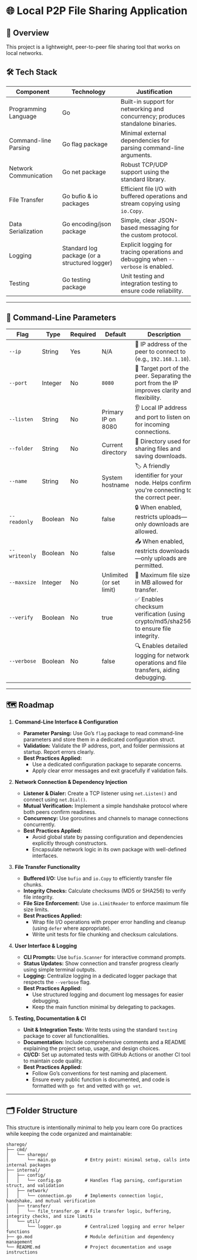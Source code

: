 # 🌐 Local P2P File Sharing Application

## 📝 Overview

This project is a lightweight, peer-to-peer file sharing tool that works on local networks.

## 🛠️ Tech Stack

| Component                | Technology                           | Justification                                                                                   |
|--------------------------|--------------------------------------|-------------------------------------------------------------------------------------------------|
| Programming Language     | Go                                   | Built-in support for networking and concurrency; produces standalone binaries.                |
| Command-line Parsing     | Go flag package                      | Minimal external dependencies for parsing command-line arguments.                             |
| Network Communication    | Go net package                       | Robust TCP/UDP support using the standard library.                                            |
| File Transfer            | Go bufio & io packages               | Efficient file I/O with buffered operations and stream copying using `io.Copy`.                 |
| Data Serialization       | Go encoding/json package             | Simple, clear JSON-based messaging for the custom protocol.                                   |
| Logging                  | Standard log package (or a structured logger) | Explicit logging for tracing operations and debugging when `--verbose` is enabled.              |
| Testing                  | Go testing package                   | Unit testing and integration testing to ensure code reliability.                              |

---

## 🚩 Command-Line Parameters

| Flag           | Type    | Required | Default                 | Description                                                                                           |
|----------------|---------|----------|-------------------------|-------------------------------------------------------------------------------------------------------|
| `--ip`         | String  | Yes      | N/A                     | 🔌 IP address of the peer to connect to (e.g., `192.168.1.10`).                                       |
| `--port`       | Integer | No       | `8080`                  | 🎯 Target port of the peer. Separating the port from the IP improves clarity and flexibility.         |
| `--listen`     | String  | No       | Primary IP on 8080      | 👂 Local IP address and port to listen on for incoming connections.                                  |
| `--folder`     | String  | No       | Current directory       | 📁 Directory used for sharing files and saving downloads.                                           |
| `--name`       | String  | No       | System hostname         | 🏷️ A friendly identifier for your node. Helps confirm you're connecting to the correct peer.         |
| `--readonly`   | Boolean | No       | false                   | 🔒 When enabled, restricts uploads—only downloads are allowed.                                      |
| `--writeonly`  | Boolean | No       | false                   | 📤 When enabled, restricts downloads—only uploads are permitted.                                    |
| `--maxsize`    | Integer | No       | Unlimited (or set limit)| 📏 Maximum file size in MB allowed for transfer.                                                    |
| `--verify`     | Boolean | No       | true                    | ✅ Enables checksum verification (using crypto/md5/sha256) to ensure file integrity.                  |
| `--verbose`    | Boolean | No       | false                   | 🔍 Enables detailed logging for network operations and file transfers, aiding debugging.             |

---

## 🗺️ Roadmap

1. **Command-Line Interface & Configuration**
   - **Parameter Parsing:** Use Go’s `flag` package to read command-line parameters and store them in a dedicated configuration struct.
   - **Validation:** Validate the IP address, port, and folder permissions at startup. Report errors clearly.
   - **Best Practices Applied:**  
     - Use a dedicated configuration package to separate concerns.  
     - Apply clear error messages and exit gracefully if validation fails.

2. **Network Connection & Dependency Injection**
   - **Listener & Dialer:** Create a TCP listener using `net.Listen()` and connect using `net.Dial()`.  
   - **Mutual Verification:** Implement a simple handshake protocol where both peers confirm readiness.
   - **Concurrency:** Use goroutines and channels to manage connections concurrently.
   - **Best Practices Applied:**  
     - Avoid global state by passing configuration and dependencies explicitly through constructors.  
     - Encapsulate network logic in its own package with well-defined interfaces.

3. **File Transfer Functionality**
   - **Buffered I/O:** Use `bufio` and `io.Copy` to efficiently transfer file chunks.
   - **Integrity Checks:** Calculate checksums (MD5 or SHA256) to verify file integrity.
   - **File Size Enforcement:** Use `io.LimitReader` to enforce maximum file size limits.
   - **Best Practices Applied:**  
     - Wrap file I/O operations with proper error handling and cleanup (using `defer` where appropriate).  
     - Write unit tests for file chunking and checksum calculations.

4. **User Interface & Logging**
   - **CLI Prompts:** Use `bufio.Scanner` for interactive command prompts.
   - **Status Updates:** Show connection and transfer progress clearly using simple terminal outputs.
   - **Logging:** Centralize logging in a dedicated logger package that respects the `--verbose` flag.
   - **Best Practices Applied:**  
     - Use structured logging and document log messages for easier debugging.  
     - Keep the main function minimal by delegating to packages.

5. **Testing, Documentation & CI**
   - **Unit & Integration Tests:** Write tests using the standard `testing` package to cover all functionalities.
   - **Documentation:** Include comprehensive comments and a README explaining the project setup, usage, and design choices.
   - **CI/CD:** Set up automated tests with GitHub Actions or another CI tool to maintain code quality.
   - **Best Practices Applied:**  
     - Follow Go’s conventions for test naming and placement.  
     - Ensure every public function is documented, and code is formatted with `go fmt` and vetted with `go vet`.

---

## 🗂️ Folder Structure

This structure is intentionally minimal to help you learn core Go practices while keeping the code organized and maintainable:

```plaintext
sharego/
├── cmd/
│   └── sharego/
│       └── main.go           # Entry point: minimal setup, calls into internal packages
├── internal/
│   ├── config/
│   │   └── config.go         # Handles flag parsing, configuration struct, and validation
│   ├── network/
│   │   └── connection.go     # Implements connection logic, handshake, and mutual verification
│   ├── transfer/
│   │   └── file_transfer.go  # File transfer logic, buffering, integrity checks, and size limits
│   └── util/
│       └── logger.go         # Centralized logging and error helper functions
├── go.mod                    # Module definition and dependency management
└── README.md                 # Project documentation and usage instructions
```
